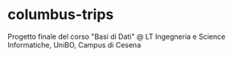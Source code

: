 # columbus-trips
Progetto finale del corso "Basi di Dati" @ LT Ingegneria e Science Informatiche, UniBO, Campus di Cesena
